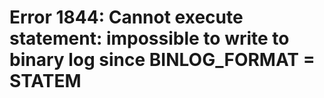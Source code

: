 # Error 1844: Cannot execute statement: impossible to write to binary log since BINLOG\_FORMAT = STATEM

